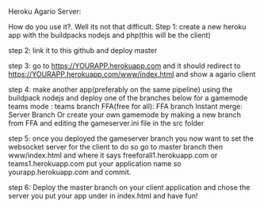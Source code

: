 Heroku Agario Server:

How do you use it?. Well its not that difficult.
Step 1: create a new heroku app with the buildpacks nodejs and php(this will be the client)

step 2: link it to this github and deploy master

step 3: go to https://YOURAPP.herokuapp.com and it should redirect to https://YOURAPP.herokuapp.com/www/index.html and show a agario client


step 4: make another app(preferably on the same pipeline) using the buildpack nodejs and deploy one of the branches below for a gamemode
teams mode : teams branch
FFA(free for all): FFA branch
Instant merge: Server Branch
Or create your own gamemode by making a new branch from FFA and editing the gameserver.ini file in the src folder


step 5: once you deployed the gameserver branch you now want to set the websocket server for the client to do so go to master branch then www/index.html and where it says freeforall1.herokuapp.com or teams1.herokuapp.com put your application name so yourapp.herokuapp.com and commit. 

step 6: Deploy the  master branch on your client application and chose the server you put your app under in index.html and have fun!
